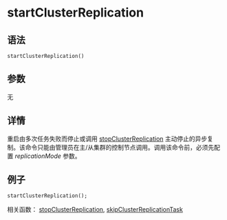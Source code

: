 # startClusterReplication

## 语法

`startClusterReplication()`

## 参数

无

## 详情

重启由多次任务失败而停止或调用 [stopClusterReplication](stopClusterReplication.html) 主动停止的异步复制。该命令只能由管理员在主/从集群的控制节点调用。调用该命令前，必须先配置
*replicationMode* 参数。

## 例子

```
startClusterReplication();
```

相关函数： [stopClusterReplication](stopClusterReplication.html), [skipClusterReplicationTask](skipClusterReplicationTask.html)

